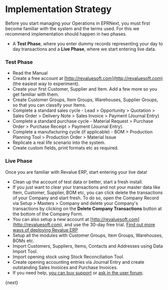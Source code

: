 # Implementation Strategy

Before you start managing your Operations in EPRNext, you must first become
familiar with the system and the terms used. For this we recommend
implementation should happen in two phases.

  * A **Test Phase**, where you enter dummy records representing your day to day transactions and a **Live Phase**, where we start entering live data.

### Test Phase

  * Read the Manual
  * Create a free account at [http://revaluesoft.com](http://revaluesoft.com) (the easiest way to experiment).
  * Create your first Customer, Supplier and Item. Add a few more so you get familiar with them.
  * Create Customer Groups, Item Groups, Warehouses, Supplier Groups, so that you can classify your Items.
  * Complete a standard sales cycle - Lead > Opportunity > Quotation > Sales Order > Delivery Note > Sales Invoice > Payment (Journal Entry)
  * Complete a standard purchase cycle - Material Request > Purchase Order > Purchase Receipt > Payment (Journal Entry).
  * Complete a manufacturing cycle (if applicable) - BOM > Production Planning Tool > Production Order > Material Issue
  * Replicate a real life scenario into the system.
  * Create custom fields, print formats etc as required.

### Live Phase

Once you are familiar with Revalue ERP, start entering your live data!

  * Clean up the account of test data or better, start a fresh install.
  * If you just want to clear your transactions and not your master data like Item, Customer, Supplier, BOM etc, you can click delete the transactions of your Company and start fresh. To do so, open the Company Record via Setup > Masters > Company and delete your Company's transactions by clicking on the **Delete Company Transactions** button at the bottom of the Company Form.
  * You can also setup a new account at [http://revaluesoft.com](http://revaluesoft.com), and use the 30-day free trial. [Find out more ways of deploying Revalue ERP](/introduction/getting-started-with-revalue)
  * Setup all the modules with Customer Groups, Item Groups, Warehouses, BOMs etc.
  * Import Customers, Suppliers, Items, Contacts and Addresses using Data Import Tool.
  * Import opening stock using Stock Reconciliation Tool.
  * Create opening accounting entries via Journal Entry and create outstanding Sales Invoices and Purchase Invoices.
  * If you need help, [you can buy support](http://revaluesoft.com) or [ask in the user forum](http://revaluesoft.com).

{next}
